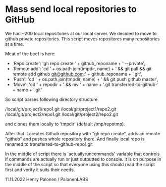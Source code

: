# Mass send local repositories to GitHub

We had ~200 local repositories at our local server. We decided to move to github private repositories.
This script moves repositores many repositories at a time.

Meat of the beef is here:

- 'Repo create': 'gh repo create ' + github_reponame + ' --private',
- 'Remote add': 'cd ' + os.path.join(tmpdir, name) + ' && git pull && git remote add github git@github.com:' + github_reponame + '.git',
- 'Push': 'cd ' + os.path.join(tmpdir, name) + ' && git push github master',
- 'Move': 'cd ' + repodir + ' && mv ' + name + '.git transferred-to-github-' + name + '.git'

So script parses following directory structure

/local/git/project1/repo1.git
/local/git/project1/repo2.git
/local/git/project2/repo1.git
/local/git/project2/repo2.git

and clones them locally to 'tmpdir' (default /tmp/repotmp).

After that it creates Github repository with "gh repo create", adds an remote "github" and pushes whole repository there.
And finally local repo is renamed to transferred-to-github-repo1.git

In the middle of script there is 'actuallyruncommands' variable that controls if commands are actually run or just outputted to console.
It is on purpose in the middle of the script so that everyone using this should read the script first and verify it suits their needs.

11.11.2022 Henry Palonen / PalonenLABS
